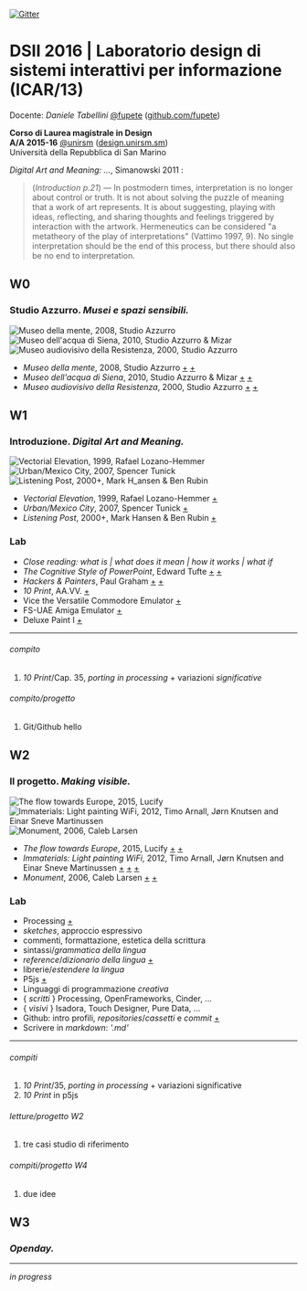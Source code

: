 [![Gitter](https://badges.gitter.im/Join%20Chat.svg)](https://gitter.im/dsii-2016-unirsm?utm_source=badge&utm_medium=badge&utm_campaign=pr-badge)  

# DSII 2016 | Laboratorio design di sistemi interattivi per informazione (ICAR/13)

Docente: _Daniele Tabellini_ [@fupete](http://twitter.com/fupete) ([github.com/fupete](http://github.com/fupete))  

**Corso di Laurea magistrale in Design**   
**A/A 2015-16** [@unirsm](http://twitter.com/unirsm) ([design.unirsm.sm](http://design.unirsm.sm))  
Università della Repubblica di San Marino

_Digital Art and Meaning: ..._, Simanowski 2011 :
> (_Introduction p.21_) — In postmodern times, interpretation is no longer about control or truth. It is not about solving the puzzle of meaning that a work of art represents. It is about suggesting, playing with ideas, reflecting, and sharing thoughts and feelings triggered by interaction with the artwork. Hermeneutics can be considered "a metatheory of the play of interpretations" (Vattimo 1997, 9). No single interpretation should be the end of this process, but there should also be no end to interpretation.

## W0
### Studio Azzurro. _Musei e spazi sensibili._

![Museo della mente, 2008, Studio Azzurro](http://i.imgur.com/reqRHOs.jpg?1) ![Museo dell'acqua di Siena, 2010, Studio Azzurro & Mizar](http://i.imgur.com/Gk6wif6.jpg?2) ![Museo audiovisivo della Resistenza, 2000, Studio Azzurro](http://i.imgur.com/Jf75XmS.jpg?1)

- _Museo della mente_, 2008, Studio Azzurro [+](http://www.studioazzurro.com/index.php?com_works=&view=detail&work_id=42&option=com_works&Itemid=22&lang=it) [+](http://www.museodellamente.it/it/)
- _Museo dell'acqua di Siena_, 2010, Studio Azzurro & Mizar [+](http://www.studioazzurro.com/index.php?com_works=&view=detail&work_id=93&option=com_works&Itemid=27&lang=it) [+](https://www.youtube.com/watch?v=qeYkPmNkQK4)
- _Museo audiovisivo della Resistenza_, 2000, Studio Azzurro [+](http://www.studioazzurro.com/index.php?com_works=&view=detail&work_id=68&option=com_works&Itemid=22&lang=en) [+](https://vimeo.com/34843796)

## W1
### Introduzione. _Digital Art and Meaning._

![Vectorial Elevation, 1999, Rafael Lozano-Hemmer](http://i.imgur.com/BNxP95K.jpg?1) ![Urban/Mexico City, 2007, Spencer Tunick](http://i.imgur.com/XHkkirH.jpg?1) ![Listening Post, 2000+, Mark H_ansen & Ben Rubin](http://i.imgur.com/L9etHPR.jpg?1)

- _Vectorial Elevation_, 1999, Rafael Lozano-Hemmer [+](http://www.lozano-hemmer.com/vectorial_elevation.php)
- _Urban/Mexico City_, 2007, Spencer Tunick [+](https://vimeo.com/6988932)
- _Listening Post_, 2000+, Mark Hansen & Ben Rubin [+](https://vimeo.com/3885443)

### Lab
- _Close reading: what is | what does it mean | how it works | what if_
- _The Cognitive Style of PowerPoint_, Edward Tufte [+](http://www.edwardtufte.com/tufte/books_pp) [+](http://users.ha.uth.gr/tgd/pt0501/09/Tufte.pdf)
- _Hackers & Painters_, Paul Graham [+](http://www.paulgraham.com/hp.html) [+](http://paulgraham.com/hackpaint.html)
- _10 Print_, AA.VV. [+](http://www.10print.org)
- Vice the Versatile Commodore Emulator [+](http://vice-emu.sourceforge.net/)
- FS-UAE Amiga Emulator [+](http://fs-uae.net/)
- Deluxe Paint I [+](http://www.computerhistory.org/atchm/electronic-arts-deluxepaint-early-source-code/)

---

###### compito
1. _10 Print_/Cap. 35, _porting in processing_ + variazioni _significative_

###### compito/progetto
1. Git/Github hello


## W2
### Il progetto. _Making visible._

![The flow towards Europe, 2015, Lucify](http://i.imgur.com/k9lRhdY.png?1) ![Immaterials: Light painting WiFi, 2012, Timo Arnall, Jørn Knutsen and Einar Sneve Martinussen](http://i.imgur.com/4wU4Oia.jpg?1) ![Monument, 2006, Caleb Larsen](http://i.imgur.com/8PHa7mG.jpg?1)

- _The flow towards Europe_, 2015, Lucify [+](http://www.lucify.com/the-flow-towards-europe/) [+](https://medium.com/@lucify/a-novel-visualisation-of-the-refugee-crisis-565e40ab5a50#.wgzzkbfpn)  
- _Immaterials: Light painting WiFi_, 2012, Timo Arnall, Jørn Knutsen and Einar Sneve Martinussen [+](http://www.nearfield.org/2011/02/wifi-light-painting) [+](http://www.yourban.no/2011/03/07/making-immaterials-light-painting-wifi/) [+](http://www.yourban.no/2012/06/06/projects-inspired-by-immaterials-light-painting-wifi/)  
- _Monument_, 2006, Caleb Larsen [+](http://www.podcast-directory.co.uk/episodes/monument-if-it-bleeds-it-leads-caleb-larsen-15152482.html) [+](http://caleblarsen.com/monument/)  

### Lab
- Processing [+](http://www.processing.org)
 - _sketches_, approccio espressivo
 - commenti, formattazione, estetica della scrittura
 - sintassi/_grammatica della lingua_
 - _reference_/_dizionario della lingua_ [+](http://www.processing.org/reference)
 - librerie/_estendere la lingua_
- P5js [+](http://www.p5js.org)
- Linguaggi di programmazione _creativa_
 - { _scritti_ } Processing, OpenFrameworks, Cinder, ...
 - { _visivi_ } Isadora, Touch Designer, Pure Data, ...
- Github: intro profili, _repositories_/_cassetti_ e _commit_ [+](http://guides.github.com)
- Scrivere in _markdown_: _'.md'_  

---

###### compiti
1. _10 Print_/35, _porting in processing_ + variazioni significative
2. _10 Print_ in p5js

###### letture/progetto W2
1. tre casi studio di riferimento

###### compiti/progetto W4
1. due idee


## W3
### _Openday._

---

_in progress_

